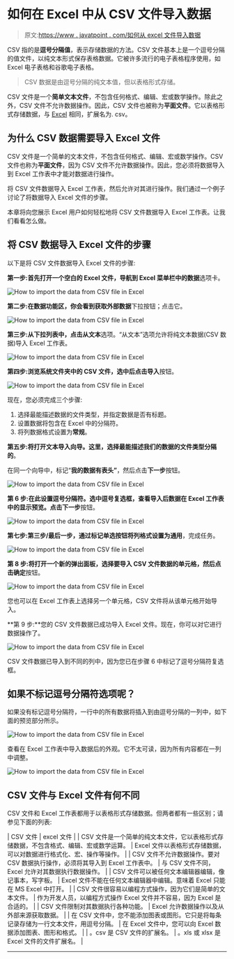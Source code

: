 # 如何在 Excel 中从 CSV 文件导入数据

> 原文:[https://www . javatpoint . com/如何从 excel 文件导入数据](https://www.javatpoint.com/how-to-import-the-data-from-csv-file-in-excel)

CSV 指的是**逗号分隔值**，表示存储数据的方法。CSV 文件基本上是一个逗号分隔的值文件，以纯文本形式保存表格数据。它被许多流行的电子表格程序使用，如 Excel 电子表格和谷歌电子表格。

> CSV 数据是由逗号分隔的纯文本值，但以表格形式存储。

CSV 文件是一个**简单文本文件**，不包含任何格式、编辑、宏或数学操作。除此之外，CSV 文件不允许数据操作。因此，CSV 文件也被称为**平面文件**。它以表格形式存储数据，与 [Excel](https://www.javatpoint.com/excel-tutorial) 相同，扩展名为. csv。

## 为什么 CSV 数据需要导入 Excel 文件

CSV 文件是一个简单的文本文件，不包含任何格式、编辑、宏或数学操作。CSV 文件也称为**平面文件**，因为 CSV 文件不允许数据操作。因此，您必须将数据导入到 Excel 工作表中才能对数据进行操作。

将 CSV 文件数据导入 Excel 工作表，然后允许对其进行操作。我们通过一个例子讨论了将数据导入 Excel 文件的步骤。

本章将向您展示 Excel 用户如何轻松地将 CSV 文件数据导入 Excel 工作表。让我们看看怎么做。

## 将 CSV 数据导入 Excel 文件的步骤

以下是将 CSV 文件数据导入 Excel 文件的步骤:

**第一步:**首先打开一个空白的 Excel 文件，导航到 Excel 菜单栏中的**数据**选项卡。

![How to import the data from CSV file in Excel](img/d9d4afdeb0cf345d444712c8bbed89f5.png)

**第二步:**在数据功能区，你会看到**获取外部数据**下拉按钮；点击它。

![How to import the data from CSV file in Excel](img/236ac9357b8be371d795541629ae5edf.png)

**第三步:**从下拉列表中，点击**从文本**选项。“从文本”选项允许将纯文本数据(CSV 数据)导入 Excel 工作表。

![How to import the data from CSV file in Excel](img/55f508a5b83a227016c8866ad41d30f3.png)

**第四步:**浏览系统文件夹中的 CSV 文件，选中后点击**导入**按钮。

![How to import the data from CSV file in Excel](img/800b5fb8bab55f0e4ae5dafa5dd5d72f.png)

现在，您必须完成三个步骤:

1.  选择最能描述数据的文件类型，并指定数据是否有标题。
2.  设置数据将包含在 Excel 中的分隔符。
3.  将列数据格式设置为**常规**。

**第五步:**将打开文本导入向导。这里，选择最能描述我们的数据的文件类型**分隔的**。

在同一个向导中，标记“**我的数据有表头”**，然后点击**下一步**按钮。

![How to import the data from CSV file in Excel](img/1ac616fbce7c6fa37c8e68c898d5860f.png)

**第 6 步:**在此设置逗号分隔符。选中逗号复选框，查看导入后数据在 Excel 工作表中的显示预览。点击**下一步**按钮。

![How to import the data from CSV file in Excel](img/902c8c8b5608bdf52a07fcda114c5d32.png)

**第七步:**第三步/最后一步，通过标记单选按钮将列格式设置为**通用**，完成任务。

![How to import the data from CSV file in Excel](img/9295ac105199fb24720e6b72a5a1110c.png)

**第 8 步:**将打开一个新的弹出面板，选择要导入 CSV 文件数据的单元格，然后点击**确定**按钮。

![How to import the data from CSV file in Excel](img/3ad34892e22b9d2bbbc9d2759508cf65.png)

您也可以在 Excel 工作表上选择另一个单元格，CSV 文件将从该单元格开始导入。

**第 9 步:**您的 CSV 文件数据已成功导入 Excel 文件。现在，你可以对它进行数据操作了。

![How to import the data from CSV file in Excel](img/ae850ae41f3cdaf457b8cc5831924175.png)

CSV 文件数据已导入到不同的列中，因为您已在步骤 6 中标记了逗号分隔符复选框。

## 如果不标记逗号分隔符选项呢？

如果没有标记逗号分隔符，一行中的所有数据将插入到由逗号分隔的一列中，如下面的预览部分所示。

![How to import the data from CSV file in Excel](img/b622b83ef4123b008ad77697a8ba18fc.png)

查看在 Excel 工作表中导入数据后的外观。它不太可读，因为所有内容都在一列中调整。

![How to import the data from CSV file in Excel](img/0f605e513c3566d1cae263516fc9bc51.png)

## CSV 文件与 Excel 文件有何不同

CSV 文件和 Excel 工作表都用于以表格形式存储数据。但两者都有一些区别；请参见下面的列表:

| CSV 文件 | excel 文件 |
| CSV 文件是一个简单的纯文本文件，它以表格形式存储数据，不包含格式、编辑、宏或数学运算。 | Excel 文件以表格形式存储数据，可以对数据进行格式化、宏、操作等操作。 |
| CSV 文件不允许数据操作。要对 CSV 数据执行操作，必须将其导入到 Excel 工作表中。 | 与 CSV 文件不同，Excel 允许对其数据执行数据操作。 |
| CSV 文件可以被任何文本编辑器编辑，像记事本，写字板。 | Excel 文件不能在任何文本编辑器中编辑。意味着 Excel 只能在 MS Excel 中打开。 |
| CSV 文件很容易以编程方式操作，因为它们是简单的文本文件。 | 作为开发人员，以编程方式操作 Excel 文件并不容易，因为 Excel 是合适的。 |
| CSV 文件限制对其数据执行各种功能。 | Excel 允许数据操作以及从外部来源获取数据。 |
| 在 CSV 文件中，您不能添加图表或图形。它只是将每条记录存储为一行文本文件，用逗号分隔。 | 在 Excel 文件中，您可以向 Excel 数据添加图表、图形和格式。 |
| 。csv 是 CSV 文件的扩展名。 | 。xls 或 xlsx 是 Excel 文件的文件扩展名。 |

* * *